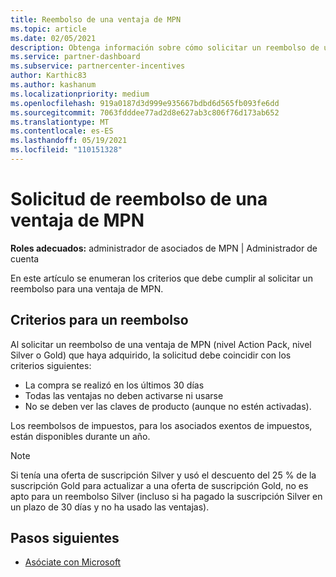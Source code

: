 ```yaml
---
title: Reembolso de una ventaja de MPN
ms.topic: article
ms.date: 02/05/2021
description: Obtenga información sobre cómo solicitar un reembolso de una ventaja de MPN y los criterios necesarios para ser apto.
ms.service: partner-dashboard
ms.subservice: partnercenter-incentives
author: Karthic83
ms.author: kashanum
ms.localizationpriority: medium
ms.openlocfilehash: 919a0187d3d999e935667bdbd6d565fb093fe6dd
ms.sourcegitcommit: 7063fdddee77ad2d8e627ab3c806f76d173ab652
ms.translationtype: MT
ms.contentlocale: es-ES
ms.lasthandoff: 05/19/2021
ms.locfileid: "110151328"
---
```

# <a name="request-a-refund-for-an-mpn-benefit"></a>Solicitud de reembolso de una ventaja de MPN

**Roles adecuados:** administrador de asociados de MPN | Administrador de cuenta

En este artículo se enumeran los criterios que debe cumplir al solicitar un reembolso para una ventaja de MPN.

## <a name="criteria-for-a-refund"></a>Criterios para un reembolso
Al solicitar un reembolso de una ventaja de MPN (nivel Action Pack, nivel Silver o Gold) que haya adquirido, la solicitud debe coincidir con los criterios siguientes:

- La compra se realizó en los últimos 30 días
- Todas las ventajas no deben activarse ni usarse
- No se deben ver las claves de producto (aunque no estén activadas).

Los reembolsos de impuestos, para los asociados exentos de impuestos, están disponibles durante un año.

>[!NOTE]
>Si tenía una oferta de suscripción Silver y usó el descuento del 25 % de la suscripción Gold para actualizar a una oferta de suscripción Gold, no es apto para un reembolso Silver (incluso si ha pagado la suscripción Silver en un plazo de 30 días y no ha usado las ventajas).

## <a name="next-steps"></a>Pasos siguientes

- [Asóciate con Microsoft](mpn-overview.md)
